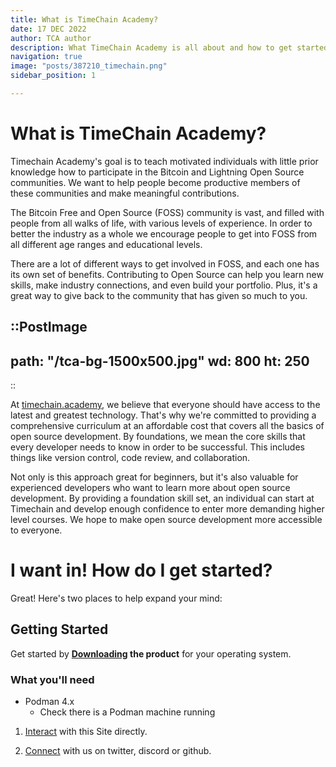 ```yaml
---
title: What is TimeChain Academy?
date: 17 DEC 2022
author: TCA author
description: What TimeChain Academy is all about and how to get started.
navigation: true
image: "posts/387210_timechain.png"
sidebar_position: 1

---
```


# What is TimeChain Academy?

Timechain Academy's goal is to teach motivated individuals with little prior knowledge how to participate in the Bitcoin and Lightning Open Source communities. We want to help people become productive members of these communities and make meaningful contributions.

The Bitcoin Free and Open Source (FOSS) community is vast, and filled with people from all walks of life, with various levels of experience. In order to better the industry as a whole we encourage people to get into FOSS from all different age ranges and educational levels. 

There are a lot of different ways to get involved in FOSS, and each one has its own set of benefits. Contributing to Open Source can help you learn new skills, make industry connections, and even build your portfolio. Plus, it's a great way to give back to the community that has given so much to you.

::PostImage
---
path: "/tca-bg-1500x500.jpg"
wd: 800
ht: 250
---
::

At [timechain.academy](https://timechain.academy), we believe that everyone should have access to the latest and greatest technology. That's why we're committed to providing a comprehensive curriculum at an affordable cost that covers all the basics of open source development. By foundations, we mean the core skills that every developer needs to know in order to be successful. This includes things like version control, code review, and collaboration.

Not only is this approach great for beginners, but it's also valuable for experienced developers who want to learn more about open source development. By providing a foundation skill set, an individual can start at Timechain and develop enough confidence to enter more demanding higher level courses. We hope to make open source development more accessible to everyone.

# I want in! How do I get started? 

Great! Here's two places to help expand your mind:

## Getting Started

Get started by **[Downloading](/downloads) the product** for your operating system.

### What you'll need

- Podman 4.x
  - Check there is a Podman machine running

1. [Interact](https://timechain-web.vercel.app/posts/howtousesite) with this Site directly.

2. [Connect](https://timechain-web.vercel.app/connect) with us on twitter, discord or github.



